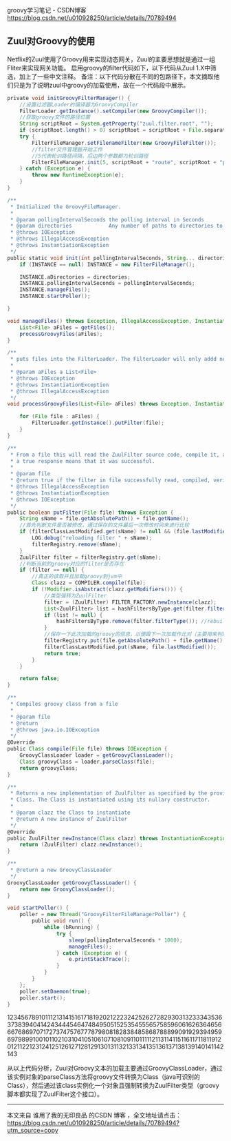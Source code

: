 groovy学习笔记 - CSDN博客 https://blog.csdn.net/u010928250/article/details/70789494


## Zuul对Groovy的使用

Netflix的Zuul使用了Groovy用来实现动态网关，Zuul的主要思想就是通过一组Fliter来实现网关功能。 
启用groovy的filter代码如下，以下代码从Zuul 1.X中筛选，加上了一些中文注释。 
备注：以下代码分散在不同的包路径下，本文摘取他们只是为了说明zuul中groovy的加载使用，故在一个代码段中展示。

```groovy
private void initGroovyFilterManager() {
    //设置过滤器Loader的编译器为GroovyCompiler
    FilterLoader.getInstance().setCompiler(new GroovyCompiler());
    //获取groovy文件的路径位置
    String scriptRoot = System.getProperty("zuul.filter.root", "");
    if (scriptRoot.length() > 0) scriptRoot = scriptRoot + File.separator;
    try {
        FilterFileManager.setFilenameFilter(new GroovyFileFilter());
        //filter文件管理器开始工作
        //5代表轮训路径间隔，后边两个参数都为轮训路径
        FilterFileManager.init(5, scriptRoot + "route", scriptRoot + "post");
    } catch (Exception e) {
        throw new RuntimeException(e);
    }
}

/**
 * Initialized the GroovyFileManager.
 *
 * @param pollingIntervalSeconds the polling interval in Seconds
 * @param directories            Any number of paths to directories to be polled may be specified
 * @throws IOException
 * @throws IllegalAccessException
 * @throws InstantiationException
 */
public static void init(int pollingIntervalSeconds, String... directories) throws Exception, IllegalAccessException, InstantiationException {
    if (INSTANCE == null) INSTANCE = new FilterFileManager();

    INSTANCE.aDirectories = directories;
    INSTANCE.pollingIntervalSeconds = pollingIntervalSeconds;
    INSTANCE.manageFiles();
    INSTANCE.startPoller();

}

void manageFiles() throws Exception, IllegalAccessException, InstantiationException {
    List<File> aFiles = getFiles();
    processGroovyFiles(aFiles);
}

/**
 * puts files into the FilterLoader. The FilterLoader will only addd new or changed filters
 *
 * @param aFiles a List<File>
 * @throws IOException
 * @throws InstantiationException
 * @throws IllegalAccessException
 */
void processGroovyFiles(List<File> aFiles) throws Exception, InstantiationException, IllegalAccessException {

    for (File file : aFiles) {
        FilterLoader.getInstance().putFilter(file);
    }
}

/**
 * From a file this will read the ZuulFilter source code, compile it, and add it to the list of current filters
 * a true response means that it was successful.
 *
 * @param file
 * @return true if the filter in file successfully read, compiled, verified and added to Zuul
 * @throws IllegalAccessException
 * @throws InstantiationException
 * @throws IOException
 */
public boolean putFilter(File file) throws Exception {
    String sName = file.getAbsolutePath() + file.getName();
    //首先判断文件是否被修改，通过保存的文件最后一次修改时间来进行比较
    if (filterClassLastModified.get(sName) != null && (file.lastModified() != filterClassLastModified.get(sName))) {
        LOG.debug("reloading filter " + sName);
        filterRegistry.remove(sName);
    }
    ZuulFilter filter = filterRegistry.get(sName);
    //判断当前的groovy对应的filter是否存在
    if (filter == null) {
        //真正的读取并且加载groovy到jvm中
        Class clazz = COMPILER.compile(file);
        if (!Modifier.isAbstract(clazz.getModifiers())) {
            //类型强转为ZuulFilter
            filter = (ZuulFilter) FILTER_FACTORY.newInstance(clazz);
            List<ZuulFilter> list = hashFiltersByType.get(filter.filterType());
            if (list != null) {
                hashFiltersByType.remove(filter.filterType()); //rebuild this list
            }
            //保存一下此次加载的groovy的信息，以便跟下一次加载作比对（主要用来判断groovy是否修改）
            filterRegistry.put(file.getAbsolutePath() + file.getName(), filter);
            filterClassLastModified.put(sName, file.lastModified());
            return true;
        }
    }

    return false;
}

/**
 * Compiles groovy class from a file
 *
 * @param file
 * @return
 * @throws java.io.IOException
 */
@Override
public Class compile(File file) throws IOException {
    GroovyClassLoader loader = getGroovyClassLoader();
    Class groovyClass = loader.parseClass(file);
    return groovyClass;
}

/**
 * Returns a new implementation of ZuulFilter as specified by the provided 
 * Class. The Class is instantiated using its nullary constructor.
 * 
 * @param clazz the Class to instantiate
 * @return A new instance of ZuulFilter
 */
@Override
public ZuulFilter newInstance(Class clazz) throws InstantiationException, IllegalAccessException {
    return (ZuulFilter) clazz.newInstance();
}

/**
 * @return a new GroovyClassLoader
 */
GroovyClassLoader getGroovyClassLoader() {
    return new GroovyClassLoader();
}

void startPoller() {
    poller = new Thread("GroovyFilterFileManagerPoller") {
        public void run() {
            while (bRunning) {
                try {
                    sleep(pollingIntervalSeconds * 1000);
                    manageFiles();
                } catch (Exception e) {
                    e.printStackTrace();
                }
            }
        }
    };
    poller.setDaemon(true);
    poller.start();
}

```
123456789101112131415161718192021222324252627282930313233343536373839404142434445464748495051525354555657585960616263646566676869707172737475767778798081828384858687888990919293949596979899100101102103104105106107108109110111112113114115116117118119120121122123124125126127128129130131132133134135136137138139140141142143

从以上代码分析，Zuul对Groovy文本的加载主要通过GroovyClassLoader，通过该实例对象的parseClass方法将groovy文件转换为Class（java可识别的Class），然后通过该class实例化一个对象且强制转换为ZuulFilter类型（groovy脚本都实现了ZuulFilter这个接口）。

---------------------

本文来自 谁用了我的无印良品 的CSDN 博客 ，全文地址请点击：https://blog.csdn.net/u010928250/article/details/70789494?utm_source=copy 